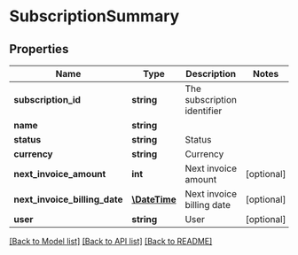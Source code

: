 # SubscriptionSummary

## Properties
Name | Type | Description | Notes
------------ | ------------- | ------------- | -------------
**subscription_id** | **string** | The subscription identifier | 
**name** | **string** |  | 
**status** | **string** | Status | 
**currency** | **string** | Currency | 
**next_invoice_amount** | **int** | Next invoice amount | [optional] 
**next_invoice_billing_date** | [**\DateTime**](\DateTime.md) | Next invoice billing date | [optional] 
**user** | **string** | User | [optional] 

[[Back to Model list]](../README.md#documentation-for-models) [[Back to API list]](../README.md#documentation-for-api-endpoints) [[Back to README]](../README.md)



